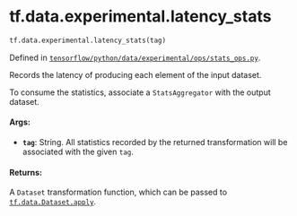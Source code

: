 <div itemscope itemtype="http://developers.google.com/ReferenceObject">
<meta itemprop="name" content="tf.data.experimental.latency_stats" />
<meta itemprop="path" content="Stable" />
</div>

# tf.data.experimental.latency_stats

``` python
tf.data.experimental.latency_stats(tag)
```



Defined in [`tensorflow/python/data/experimental/ops/stats_ops.py`](/code/stable/tensorflow/python/data/experimental/ops/stats_ops.py).

Records the latency of producing each element of the input dataset.

To consume the statistics, associate a `StatsAggregator` with the output
dataset.

#### Args:

* <b>`tag`</b>: String. All statistics recorded by the returned transformation will
    be associated with the given `tag`.


#### Returns:

A `Dataset` transformation function, which can be passed to
<a href="../../../tf/data/Dataset.md#apply"><code>tf.data.Dataset.apply</code></a>.